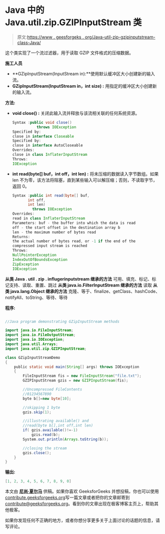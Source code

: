# Java 中的 Java.util.zip.GZIPInputStream 类

> 原文:[https://www . geesforgeks . org/Java-util-zip-gzipinputstream-class-Java/](https://www.geeksforgeeks.org/java-util-zip-gzipinputstream-class-java/)

这个类实现了一个流过滤器，用于读取 GZIP 文件格式的压缩数据。

**施工人员**

*   **GZipInputStream(InputStream in):**使用默认缓冲区大小创建新的输入流。
*   **GZipInputStream(InputStream in，int size) :** 用指定的缓冲区大小创建新的输入流。

**方法:**

*   **void close() :** 关闭此输入流并释放与该流相关联的任何系统资源。

    ```java
    Syntax :public void close()
               throws IOException
    Specified by:
    close in interface Closeable
    Specified by:
    close in interface AutoCloseable
    Overrides:
    close in class InflaterInputStream
    Throws:
    IOException 
    ```

*   **int read(byte[] buf，int off，int len) :** 将未压缩的数据读入字节数组。如果 len 不为零，该方法将阻塞，直到某些输入可以解压缩；否则，不读取字节，返回 0。

    ```java
    Syntax :public int read(byte[] buf,
           int off,
           int len)
             throws IOException
    Overrides:
    read in class InflaterInputStream
    Parameters: buf - the buffer into which the data is read
    off - the start offset in the destination array b
    len - the maximum number of bytes read
    Returns:
    the actual number of bytes read, or -1 if the end of the
    compressed input stream is reached
    Throws:
    NullPointerException
    IndexOutOfBoundsException
    ZipException
    IOException 
    ```

**从类 Java . util . zip . influgerinputstream 继承的方法**
可用、填充、标记、标记支持、读取、重置、跳过
**从类 java.io.FilterInputStream 继承的方法**
读取
**从类 java.lang.Object 继承的方法**
克隆、等于、finalize、getClass、hashCode、notifyAll、toString、等待、等待

**程序:**

```java

//Java program demonstrating GZipInputStream methods 

import java.io.FileInputStream;              
import java.io.FileOutputStream;     
import java.io.IOException;              
import java.util.Arrays;
import java.util.zip.GZIPInputStream; 

class GZipInputStreamDemo        
{                                                                            
    public static void main(String[] args) throws IOException 
    {                                                                                            
        FileInputStream fis = new FileInputStream("file.txt"); 
        GZIPInputStream gzis = new GZIPInputStream(fis);    

        //Uncompressed FileContents      
        //01234567890 
        byte b[]=new byte[10];

        //skipping 1 byte    
        gzis.skip(1);

        //illustrating available() and 
        //read(byte b[],int off,int len) 
        if( gzis.available()!=-1)    
            gzis.read(b);                    
        System.out.println(Arrays.toString(b));

        //closing the stream                                                 
        gzis.close();                                                        
    }                                                                        
} 
```

**输出:**

```java
[1, 2, 3, 4, 5, 6, 7, 8, 9, 0]
```

本文由 **[尼尚·夏尔马](https://www.facebook.com/ChippingEye2766)** 供稿。如果你喜欢 GeeksforGeeks 并想投稿，你也可以使用[contribute.geeksforgeeks.org](http://www.contribute.geeksforgeeks.org)写一篇文章或者把你的文章邮寄到 contribute@geeksforgeeks.org。看到你的文章出现在极客博客主页上，帮助其他极客。

如果你发现任何不正确的地方，或者你想分享更多关于上面讨论的话题的信息，请写评论。